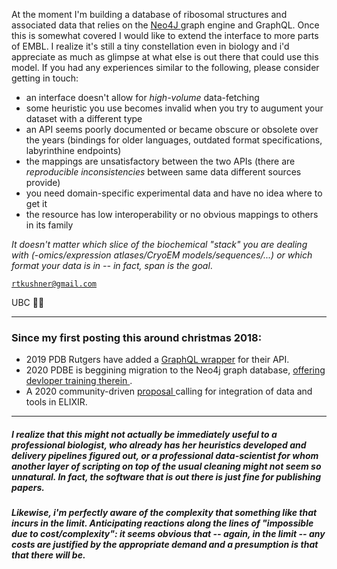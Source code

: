

At the moment I'm building a database of ribosomal structures and associated data that relies on the [ Neo4J ](https://neo4j.com/) graph engine and GraphQL. Once this is somewhat covered I would like to extend the interface to more parts of EMBL. I realize it's still a tiny constellation even in biology and i'd appreciate as much as glimpse at what else is out there that could use this model. If you had any experiences similar to the following, please consider getting in touch:

 - an interface doesn't allow for *high-volume* data-fetching
 - some heuristic you use becomes invalid when you try to augument your dataset with a different type
 - an API seems poorly documented or became obscure or obsolete over the years (bindings for older languages, outdated format specifications, labyrinthine endpoints)
 - the mappings are unsatisfactory between the two APIs (there are *reproducible inconsistencies* between same data different sources provide)
 - you need domain-specific experimental data and have no idea where to get it
 - the resource has low interoperability or no obvious mappings to others in its family

*It doesn't matter which slice of the biochemical "stack" you are dealing with (-omics/expression atlases/CryoEM models/sequences/...) or which format your data is in -- in fact, span is the goal*.  


[``rtkushner@gmail.com`` ](mailto:rtkushner@gmail.com?subject=Biological+Data+Integration) 

UBC
🌾🦋

---
### Since my first posting this around christmas 2018:

+ 2019 PDB Rutgers  have added a [ GraphQL  wrapper](https://www.rcsb.org/pages/webservices) for their API.
+ 2020 PDBE is beggining migration to the Neo4j graph database, [ offering devloper training therein ](https://www.ebi.ac.uk/training/events/2020/mining-pdbe-and-pdbe-kb-using-graph-database).
+ A 2020 community-driven [ proposal ](https://f1000research.com/articles/9-278/v1) calling for integration of data and tools in ELIXIR. 
____

##### I realize that this might not actually be immediately useful to a professional biologist, who already has her heuristics developed and delivery pipelines figured out, or a professional data-scientist for whom another layer of scripting on top of the usual cleaning might not seem so unnatural. In fact, the software that is out there is just fine for publishing papers.

##### Likewise, i'm perfectly aware of the complexity that something like that incurs in the limit. Anticipating reactions along the lines of "impossible due to cost/complexity": it seems obvious that -- again, in the limit -- any costs are justified by the appropriate demand and a presumption is that that there will be. 


